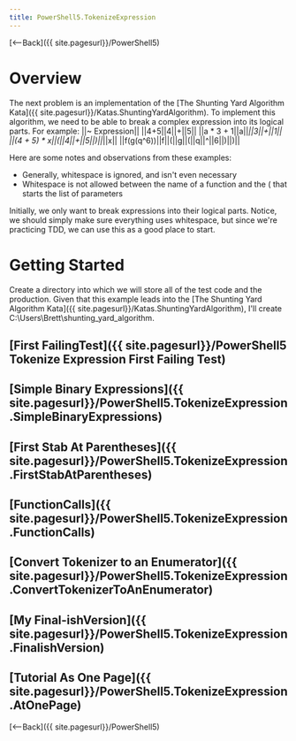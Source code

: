```yaml
---
title: PowerShell5.TokenizeExpression
---
```

[<--Back]({{ site.pagesurl}}/PowerShell5)

# Overview
The next problem is an implementation of the [The Shunting Yard Algorithm Kata]({{ site.pagesurl}}/Katas.ShuntingYardAlgorithm). To implement this algorithm, we need to be able to break a complex expression into its logical parts. For example:
||~ Expression||
||4+5||4||+||5||
||a * 3 + 1||a||*||3||+||1||
||(4 + 5) * x||(||4||+||5||)||*||x||
||f(g(q^6))||f||(||g||(||q||^||6||)||)||

Here are some notes and observations from these examples:
* Generally, whitespace is ignored, and isn't even necessary
* Whitespace is not allowed between the name of a function and the ( that starts the list of parameters

Initially, we only want to break expressions into their logical parts. Notice, we should simply make sure everything uses whitespace, but since we're practicing TDD, we can use this as a good place to start.

# Getting Started
Create a directory into which we will store all of the test code and the production. Given that this example leads into the [The Shunting Yard Algorithm Kata]({{ site.pagesurl}}/Katas.ShuntingYardAlgorithm), I'll create C:\Users\Brett\shunting_yard_algorithm.

## [First FailingTest]({{ site.pagesurl}}/PowerShell5 Tokenize Expression First Failing Test)
## [Simple Binary Expressions]({{ site.pagesurl}}/PowerShell5.TokenizeExpression.SimpleBinaryExpressions)
## [First Stab At Parentheses]({{ site.pagesurl}}/PowerShell5.TokenizeExpression.FirstStabAtParentheses)
## [FunctionCalls]({{ site.pagesurl}}/PowerShell5.TokenizeExpression.FunctionCalls)
## [Convert Tokenizer to an Enumerator]({{ site.pagesurl}}/PowerShell5.TokenizeExpression.ConvertTokenizerToAnEnumerator)
## [My Final-ishVersion]({{ site.pagesurl}}/PowerShell5.TokenizeExpression.FinalishVersion)
## [Tutorial As One Page]({{ site.pagesurl}}/PowerShell5.TokenizeExpression.AtOnePage)
[<--Back]({{ site.pagesurl}}/PowerShell5)